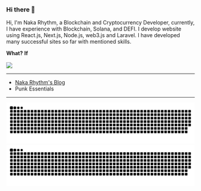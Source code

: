 ### Hi there 👋
Hi, I'm Naka Rhythm, a Blockchain and Cryptocurrency Developer, currently, I have experience with Blockchain, Solana, and DEFI. I develop website using React.js, Next.js, Node.js, web3.js and Laravel.
I have developed many successful sites so far with mentioned skills.

**What?**
**If**

<a href="https://github.com/XianyaoYu">
  <img align="center" src="http://github-readme-streak-stats.herokuapp.com?user=Nakasz&mode=weekly" />
</a>

---

- [Naka Rhythm\'s Blog](https://stuckcode.com)
- Punk Essentials
  
---

![github contribution grid snake animation](./yok//github-snake.svg#gh-dark-mode-only)
![github contribution grid snake animation](./yok/github-snake.svg#gh-light-mode-only)
